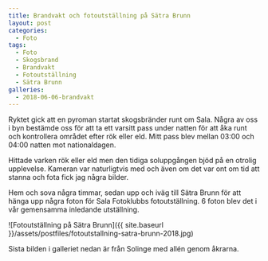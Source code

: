 ```yaml
---
title: Brandvakt och fotoutställning på Sätra Brunn
layout: post
categories:
  - Foto
tags:
  - Foto
  - Skogsbrand
  - Brandvakt
  - Fotoutställning
  - Sätra Brunn
galleries:
  - 2018-06-06-brandvakt
---
```


Ryktet gick att en pyroman startat skogsbränder runt om Sala. Några av oss i byn bestämde oss för att ta ett varsitt pass under natten för att åka runt och kontrollera området efter rök eller eld. Mitt pass blev mellan 03:00 och 04:00 natten mot nationaldagen.

Hittade varken rök eller eld men den tidiga soluppgången bjöd på en otrolig upplevelse. Kameran var naturligtvis med och även om det var ont om tid att stanna och fota fick jag några bilder.

Hem och sova några timmar, sedan upp och iväg till Sätra Brunn för att hänga upp några foton för Sala Fotoklubbs fotoutställning. 6 foton blev det i vår gemensamma inledande utställning.

![Fotoutställning på Sätra Brunn]({{ site.baseurl }}/assets/postfiles/fotoutstallning-satra-brunn-2018.jpg)

Sista bilden i galleriet nedan är från Solinge med allén genom åkrarna.
